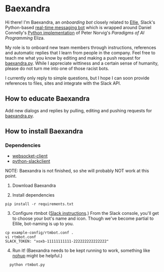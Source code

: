 # Baexandra

Hi there! I'm Baexandra, an *onboarding bot* closely related to [Ellie](https://github.com/christinac/ellie-slack/tree/master/plugins/ellie), Slack's Python-based [real-time messaging bot](https://github.com/slackhq/python-rtmbot) which is wrapped around Daniel Connelly's [Python implementation](https://github.com/dhconnelly/paip-python) of Peter Norvig's *Paradigms of AI Programming* Eliza.

My role is to onboard new team members through instructions, references and automatic replies that I learn from people in the company. Feel free to teach me what you know by editing and making a push request for  [baexandra.py](https://github.com/yisela/baexandra/blob/master/plugins/ellie/baexandra.py). While I appreciate wittiness and a certain sense of humanity, please do not turn me into one of those racist bots. 

I currently only reply to simple questions, but I hope I can soon provide references to files, sites and integrate with the Slack API. 

## How to educate Baexandra

Add new dialogs and replies by pulling, editing and pushing requests for  [baexandra.py](https://github.com/yisela/baexandra/blob/master/plugins/ellie/baexandra.py). 


## How to install Baexandra 

### Dependencies
* [websocket-client](https://pypi.python.org/pypi/websocket-client/)
* [python-slackclient](https://github.com/slackhq/python-slackclient)

NOTE: Baexandra is not finished, so she will probably NOT work at this point. 

1. Download Baexandra

2. Install dependencies

  ````
  pip install -r requirements.txt
  ````

3. Configure rtmbot ([Slack instructions](https://christinac.slack.com/services/new/bot).) From the Slack console, you'll get to choose your bot's name and icon. Though we've become partial to Ellile, bot-naming is up to you.

  ````
  cp example-config/rtmbot.conf .
  vi rtmbot.conf
  SLACK_TOKEN: "xoxb-11111111111-222222222222222"
  ````

4. Run it! (Baexandra needs to be kept running to work, something like [nohup](http://linux.die.net/man/1/nohup) might be helpful.)

````
  python rtmbot.py
````
